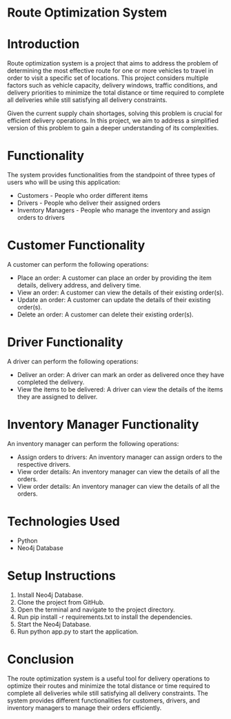 # Route Optimization System

# Introduction
Route optimization system is a project that aims to address the problem of determining the most effective route for one or more vehicles to travel in order to visit a specific set of locations. This project considers multiple factors such as vehicle capacity, delivery windows, traffic conditions, and delivery priorities to minimize the total distance or time required to complete all deliveries while still satisfying all delivery constraints.

Given the current supply chain shortages, solving this problem is crucial for efficient delivery operations. In this project, we aim to address a simplified version of this problem to gain a deeper understanding of its complexities.

# Functionality
The system provides functionalities from the standpoint of three types of users who will be using this application:

* Customers - People who order different items
* Drivers - People who deliver their assigned orders
* Inventory Managers - People who manage the inventory and assign orders to drivers

# Customer Functionality
A customer can perform the following operations:

* Place an order: A customer can place an order by providing the item details, delivery address, and delivery time.
* View an order: A customer can view the details of their existing order(s).
* Update an order: A customer can update the details of their existing order(s).
* Delete an order: A customer can delete their existing order(s).

# Driver Functionality
A driver can perform the following operations:

* Deliver an order: A driver can mark an order as delivered once they have completed the delivery.
* View the items to be delivered: A driver can view the details of the items they are assigned to deliver.

# Inventory Manager Functionality
An inventory manager can perform the following operations:

* Assign orders to drivers: An inventory manager can assign orders to the respective drivers.
* View order details: An inventory manager can view the details of all the orders.
* View order details: An inventory manager can view the details of all the orders.

# Technologies Used
* Python
* Neo4j Database

# Setup Instructions
1. Install Neo4j Database.
2. Clone the project from GitHub.
3. Open the terminal and navigate to the project directory.
4. Run pip install -r requirements.txt to install the dependencies.
5. Start the Neo4j Database.
6. Run python app.py to start the application.

# Conclusion
The route optimization system is a useful tool for delivery operations to optimize their routes and minimize the total distance or time required to complete all deliveries while still satisfying all delivery constraints. The system provides different functionalities for customers, drivers, and inventory managers to manage their orders efficiently.


